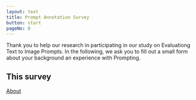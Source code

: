 ```yaml
---
layout: text
title: Prompt Annotation Survey
button: start
pageNo: 0
---
```

Thank you to help our research in participating in our study on Evaluationg Text to Image Prompts. In the following, we ask you to fill out a small form about your background an experience with Prompting.

## This survey 


[About](/about/)